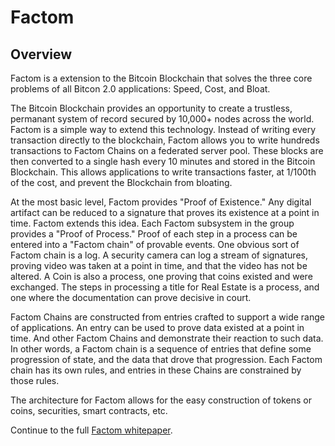 Factom
=============

Overview
--------

Factom is a extension to the Bitcoin Blockchain that solves the three core problems of all Bitcon 2.0 applications: Speed, Cost, and Bloat.

The Bitcoin Blockchain provides an opportunity to create a trustless, permanant system of record secured by 10,000+ nodes across the world. Factom is a simple way to extend this technology. Instead of writing every transaction directly to the blockchain, Factom allows you to write hundreds transactions to Factom Chains on a federated server pool. These blocks are then converted to a single hash every 10 minutes and stored in the Bitcoin Blockchain. This allows applications to write transactions faster, at 1/100th of the cost, and prevent the Blockchain from bloating. 

At the most basic level, Factom provides "Proof of Existence."  Any digital artifact can be reduced to a signature that proves its existence at a point in time. Factom extends this idea.  Each Factom subsystem in the group provides a "Proof of Process."  Proof of each step in a process can be entered into a "Factom chain" of provable events.  One obvious sort of Factom chain is a log.  A security camera can log a stream of signatures, proving video was taken at a point in time, and that the video has not be altered.  A Coin is also a process, one proving that coins existed and were exchanged.  The steps in processing a title for Real Estate is a process, and one where the documentation can prove decisive in court.  

Factom Chains are constructed from entries crafted to support a wide range of applications.  An entry can be used to prove data existed at a point in time.  And other Factom Chains and demonstrate their reaction to such data.  In other words, a Factom chain is a sequence of entries that define some progression of state, and the data that drove that progression.  Each Factom chain has its own rules, and entries in these Chains are constrained by those rules.  

The architecture for Factom allows for the easy construction of tokens or coins, securities, smart contracts, etc.

Continue to the full [Factom whitepaper](https://github.com/FactomProject/FactomDocs/blob/master/whitepaper.md).  
